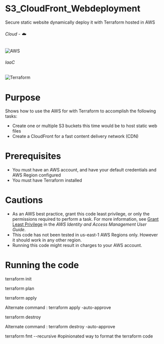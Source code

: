 # S3_CloudFront_Webdeployment
Secure static website dynamically deploy it with Terraform hosted in AWS

###### Cloud - :cloud:
![AWS](https://img.shields.io/badge/-AWS-000000?style=flat&logo=Amazon%20AWS&logoColor=FF9900)

###### IaaC
![Terraform](https://img.shields.io/badge/-Terraform-000000?style=flat&logo=Terraform)

# Purpose
Shows how to use the AWS for with Terraform to accomplish the following tasks:

* Create one or multiple S3 buckets this time would be to host static web files 
* Create a CloudFront for a fast content delivery network (CDN)
# Prerequisites
* You must have an AWS account, and have your default credentials and AWS Region
  configured
* You must have Terraform installed
# Cautions
* As an AWS best practice, grant this code least privilege, or only the 
  permissions required to perform a task. For more information, see 
  [Grant Least Privilege](https://docs.aws.amazon.com/IAM/latest/UserGuide/best-practices.html#grant-least-privilege) 
  in the *AWS Identity and Access Management 
  User Guide*.
* This code has not been tested in us-east-1 AWS Regions only. However it should work in any other region. 
* Running this code might result in charges to your AWS account.

# Running the code
terraform init

terraform plan

terraform apply

Alternate command : terraform apply -auto-approve

terraform destroy

Alternate command : terraform destroy -auto-approve

terraform fmt --recursive #opinionated way to format the terraform code